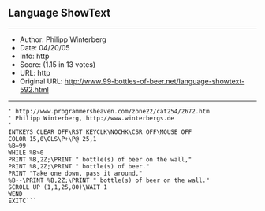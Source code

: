 
## Language ShowText ##
---
- Author: Philipp Winterberg
- Date: 04/20/05
- Info: http
- Score:  (1.15 in 13 votes)
- URL: http
- Original URL: http://www.99-bottles-of-beer.net/language-showtext-592.html
---

```' ShowText version of 99 Bottles of beer (Bottles.st)
' http://www.programmersheaven.com/zone22/cat254/2672.htm
' Philipp Winterberg, http://www.winterbergs.de
'
INTKEYS CLEAR OFF\RST KEYCLK\NOCHK\CSR OFF\MOUSE OFF
COLOR 15,0\CLS\P+\P@ 25,1
%B=99
WHILE %B>0
PRINT %B,2Z;\PRINT " bottle(s) of beer on the wall,"
PRINT %B,2Z;\PRINT " bottle(s) of beer."
PRINT "Take one down, pass it around,"
%B--\PRINT %B,2Z;\PRINT " bottle(s) of beer on the wall."
SCROLL UP (1,1,25,80)\WAIT 1
WEND
EXITC```